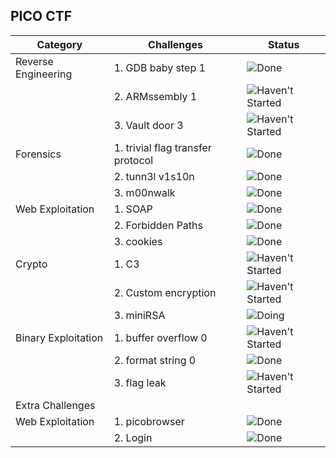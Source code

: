 ## PICO CTF

| Category          | Challenges                                   | Status          |
|-|-|-|
| Reverse Engineering    | 1. GDB baby step 1                          | ![Done](https://img.shields.io/badge/Status-Done-brightgreen) |
|                   | 2. ARMssembly 1                               | ![Haven't Started](https://img.shields.io/badge/Status-Haven't%20Started-red)|
|                   | 3. Vault door 3                              | ![Haven't Started](https://img.shields.io/badge/Status-Haven't%20Started-red)|
| Forensics         | 1. trivial flag transfer protocol           | ![Done](https://img.shields.io/badge/Status-Done-brightgreen)|
|                   | 2. tunn3l v1s10n                             |![Done](https://img.shields.io/badge/Status-Done-brightgreen)|
|                   | 3. m00nwalk                                  |![Done](https://img.shields.io/badge/Status-Done-brightgreen)|
| Web Exploitation           | 1. SOAP                                      | ![Done](https://img.shields.io/badge/Status-Done-brightgreen) |
|                   | 2. Forbidden Paths                           | ![Done](https://img.shields.io/badge/Status-Done-brightgreen) |
|                   | 3. cookies                                   | ![Done](https://img.shields.io/badge/Status-Done-brightgreen) |
| Crypto     | 1. C3                                       |![Haven't Started](https://img.shields.io/badge/Status-Haven't%20Started-red)|
|                   | 2. Custom encryption                         |![Haven't Started](https://img.shields.io/badge/Status-Haven't%20Started-red)|
|                   | 3. miniRSA                                   | ![Doing](https://img.shields.io/badge/Status-Doing-yellow)|
| Binary Exploitation       | 1. buffer overflow 0                         |![Haven't Started](https://img.shields.io/badge/Status-Haven't%20Started-red)|
|                   | 2. format string 0                           | ![Done](https://img.shields.io/badge/Status-Done-brightgreen) |
|                   | 3. flag leak                                 |![Haven't Started](https://img.shields.io/badge/Status-Haven't%20Started-red)|
|Extra Challenges||
| Web Exploitation| 1. picobrowser | ![Done](https://img.shields.io/badge/Status-Done-brightgreen)|
||2. Login| ![Done](https://img.shields.io/badge/Status-Done-brightgreen)|



